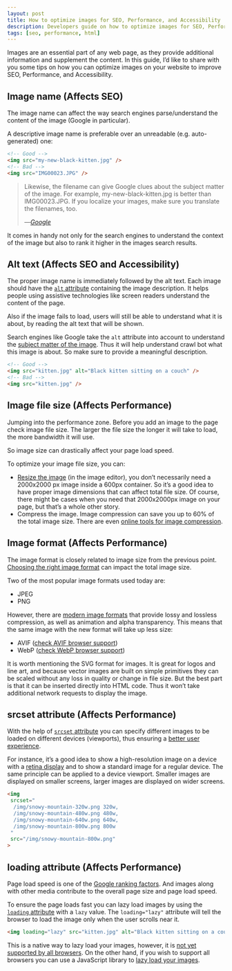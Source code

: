 ```yaml
---
layout: post
title: How to optimize images for SEO, Performance, and Accessibility
description: Developers guide on how to optimize images for SEO, Performance, and Accessibility
tags: [seo, performance, html]
---
```


Images are an essential part of any web page, as they provide additional information and supplement the content. In this guide, I’d like to share with you some tips on how you can optimize images on your website to improve SEO, Performance, and Accessibility.

## Image name (Affects SEO)
The image name can affect the way search engines parse/understand the content of the image  (Google in particular).

A descriptive image name is preferable over an unreadable (e.g. auto-generated) one:

```html
<!-- Good -->
<img src="my-new-black-kitten.jpg" />
<!-- Bad -->
<img src="IMG00023.JPG" />
```

> Likewise, the filename can give Google clues about the subject matter of the image. For example, my-new-black-kitten.jpg is better than IMG00023.JPG. If you localize your images, make sure you translate the filenames, too.
>
> &mdash;<cite><a href="https://developers.google.com/search/docs/advanced/guidelines/google-images#descriptive-titles-captions-filenames">Google</a></cite>

It comes in handy not only for the search engines to understand the context of the image but also to rank it higher in the images search results.

## Alt text (Affects SEO and Accessibility)
The proper image name is immediately followed by the alt text. Each image should have the [`alt` attribute](https://developer.mozilla.org/en-US/docs/Web/HTML/Element/img#alternative_text) containing the image description. It helps people using assistive technologies like screen readers understand the content of the page.

Also if the image fails to load, users will still be able to understand what it is about, by reading the alt text that will be shown.

Search engines like Google take the `alt` attribute into account to understand the [subject matter of the image](https://developers.google.com/search/docs/advanced/guidelines/google-images#use-descriptive-alt-text). Thus it will help understand crawl bot what this image is about. So make sure to provide a meaningful description.

```html
<!-- Good -->
<img src="kitten.jpg" alt="Black kitten sitting on a couch" />
<!-- Bad -->
<img src="kitten.jpg" />
```

## Image file size (Affects Performance)

Jumping into the performance zone. Before you add an image to the page check image file size. The larger the file size the longer it will take to load, the more bandwidth it will use.

So image size can drastically affect your page load speed.

To optimize your image file size, you can:
- [Resize the image](https://gtmetrix.com/blog/how-to-properly-size-images/) (in the image editor), you don’t necessarily need a 2000x2000 px image inside a 600px container. So it’s a good idea to have proper image dimensions that can affect total file size. Of course, there might be cases when you need that 2000x2000px image on your page, but that’s a whole other story.
- Compress the image. Image compression can save you up to 60% of the total image size. There are even [online tools for image compression](https://tinypng.com/).

## Image format (Affects Performance)

The image format is closely related to image size from the previous point. [Choosing the right image format](https://developers.google.com/web/fundamentals/design-and-ux/responsive/images#choose_the_right_format) can impact the total image size.

Two of the most popular image formats used today are:
- JPEG
- PNG

However, there are [modern image formats](https://www.smashingmagazine.com/2021/09/modern-image-formats-avif-webp/) that provide lossy and lossless compression, as well as animation and alpha transparency. This means that the same image with the new format will take up less size:
- AVIF ([check AVIF browser support](https://caniuse.com/avif))
- WebP ([check WebP browser support](https://caniuse.com/webp))

It is worth mentioning the SVG format for images. It is great for logos and line art, and because vector images are built on simple primitives they can be scaled without any loss in quality or change in file size. But the best part is that it can be inserted directly into HTML code. Thus it won’t take additional network requests to display the image.

## srcset attribute (Affects Performance)

With the help of [`srcset` attribute](https://html.com/attributes/img-srcset/) you can specify different images to be loaded on different devices (viewports), thus ensuring a [better user experience](https://developers.google.com/search/docs/advanced/guidelines/google-images#responsive-images).

For instance, it’s a good idea to show a high-resolution image on a device with a [retina display](https://en.wikipedia.org/wiki/Retina_display) and to show a standard image for a regular device. The same principle can be applied to a device viewport. Smaller images are displayed on smaller screens, larger images are displayed on wider screens.

```html
<img
 srcset="
  /img/snowy-mountain-320w.png 320w,
  /img/snowy-mountain-480w.png 480w,
  /img/snowy-mountain-640w.png 640w,
  /img/snowy-mountain-800w.png 800w
 "
 src="/img/snowy-mountain-800w.png"
>
```

## loading attribute (Affects Performance)

Page load speed is one of the [Google ranking factors](https://developers.google.com/search/blog/2010/04/using-site-speed-in-web-search-ranking). And images along with other media contribute to the overall page size and page load speed.

To ensure the page loads fast you can lazy load images by using the [`loading` attribute](https://developer.mozilla.org/en-US/docs/Web/HTML/Element/img#attr-loading) with a `lazy` value. The `loading="lazy"` attribute will tell the browser to load the image only when the user scrolls near it.

```html
<img loading="lazy" src="kitten.jpg" alt="Black kitten sitting on a couch" />
```

This is a native way to lazy load your images, however, it is [not yet supported by all browsers](https://caniuse.com/loading-lazy-attr). On the other hand, if you wish to support all browsers you can use a JavaScript library to [lazy load your images](/lazy-load-images).

